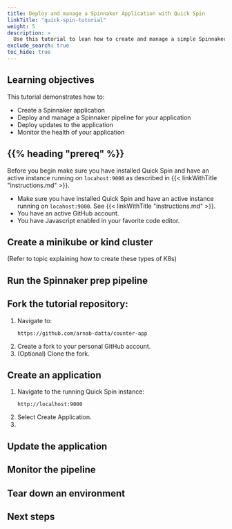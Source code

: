 ```yaml
---
title: Deploy and manage a Spinnaker Application with Quick Spin
linkTitle: "quick-spin-tutorial"
weight: 5
description: >
  Use this tutorial to lean how to create and manage a simple Spinnaker workflow.
exclude_search: true
toc_hide: true
---
```

## Learning objectives
This tutorial demonstrates how to:
- Create a Spinnaker application
- Deploy and manage a Spinnaker pipeline for your application
- Deploy updates to the application
- Monitor the health of your application

## {{% heading "prereq" %}}
Before you begin make sure you have installed Quick Spin and have an active instance running on `locahost:9000` as described in {{< linkWithTitle "instructions.md" >}}.

- Make sure you have installed Quick Spin and have an active instance running on `locahost:9000`.   See {{< linkWithTitle "instructions.md" >}}.
- You have an active GitHub account.
- You have Javascript enabled in your favorite code editor.

## Create a minikube or kind cluster
(Refer to topic explaining how to create these types of K8s)
## Run the Spinnaker prep pipeline
## Fork the tutorial repository:
1. Navigate to:
   ```
   https://github.com/arnab-datta/counter-app
   ```
2. Create a fork to your personal GitHub account.
3. (Optional) Clone the fork.

## Create an application
1. Navigate to the running Quick Spin instance:
   ```shell
   http://localhost:9000
   ```
2. Select Create Application.
3.

## Update the application

## Monitor the pipeline

## Tear down an environment

## Next steps